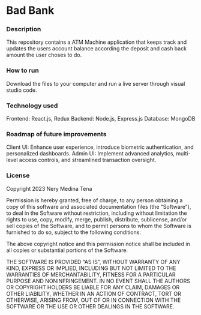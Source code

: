 # Bad Bank

### Description
This repository contains a ATM Machine application that keeps track and updates the users account balance according the deposit and cash back amount the user choses to do. 

### How to run
Download the files to your computer and run a live server through visual studio code.

### Technology used
Frontend: React.js, Redux
Backend: Node.js, Express.js
Database: MongoDB

### Roadmap of future improvements
Client UI: Enhance user experience, introduce biometric authentication, and personalized dashboards.
Admin UI: Implement advanced analytics, multi-level access controls, and streamlined transaction oversight.

### License
Copyright 2023 Nery Medina Tena

Permission is hereby granted, free of charge, to any person obtaining a copy of this software and associated documentation files (the “Software”), to deal in the Software without restriction, including without limitation the rights to use, copy, modify, merge, publish, distribute, sublicense, and/or sell copies of the Software, and to permit persons to whom the Software is furnished to do so, subject to the following conditions:

The above copyright notice and this permission notice shall be included in all copies or substantial portions of the Software.

THE SOFTWARE IS PROVIDED “AS IS”, WITHOUT WARRANTY OF ANY KIND, EXPRESS OR IMPLIED, INCLUDING BUT NOT LIMITED TO THE WARRANTIES OF MERCHANTABILITY, FITNESS FOR A PARTICULAR PURPOSE AND NONINFRINGEMENT. IN NO EVENT SHALL THE AUTHORS OR COPYRIGHT HOLDERS BE LIABLE FOR ANY CLAIM, DAMAGES OR OTHER LIABILITY, WHETHER IN AN ACTION OF CONTRACT, TORT OR OTHERWISE, ARISING FROM, OUT OF OR IN CONNECTION WITH THE SOFTWARE OR THE USE OR OTHER DEALINGS IN THE SOFTWARE.
